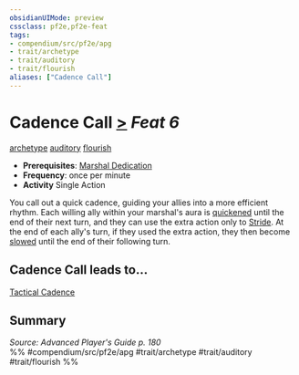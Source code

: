 ```yaml
---
obsidianUIMode: preview
cssclass: pf2e,pf2e-feat
tags:
- compendium/src/pf2e/apg
- trait/archetype
- trait/auditory
- trait/flourish
aliases: ["Cadence Call"]
---
```

# Cadence Call  [>](rules/core-rulebook/chapter-9-playing-the-game.md#Actions "Single Action") *Feat 6*  
[archetype](rules/traits/archetype.md "Archetype Feat Trait")  [auditory](rules/traits/auditory.md "Auditory Effect Trait")  [flourish](rules/traits/flourish.md "Flourish Combat Trait")  

- **Prerequisites**: [Marshal Dedication](compendium/feats/marshal-dedication-apg.md)
- **Frequency**: once per minute
- **Activity** Single Action

You call out a quick cadence, guiding your allies into a more efficient rhythm. Each willing ally within your marshal's aura is [quickened](rules/conditions.md#Quickened) until the end of their next turn, and they can use the extra action only to [Stride](rules/actions/stride.md). At the end of each ally's turn, if they used the extra action, they then become [slowed](rules/conditions.md#Slowed) until the end of their following turn.

## Cadence Call leads to...

[Tactical Cadence](compendium/feats/tactical-cadence-apg.md)

## Summary

*Source: Advanced Player's Guide p. 180*  
%% #compendium/src/pf2e/apg #trait/archetype #trait/auditory #trait/flourish %%